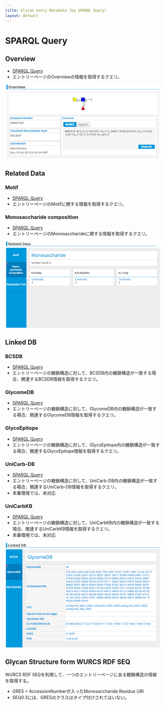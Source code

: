 ```yaml
---
title: Glycan entry Metadata (by SPARQL Query)
layout: default
---
```


# SPARQL Query

## Overview
* [SPARQL Query](/system/sparqlForMetadata/overview)
* エントリーページのOverviewの情報を取得するクエリ。

![overview](/images/manual/glycan-entry-G00051MO-Overview.png)


## Related Data
### Motif
* [SPARQL Query](/system/sparqlForMetadata/related-data-motif)
* エントリーページのMotifに関する情報を取得するクエリ。

### Monosaccharide composition
* [SPARQL Query](/system/sparqlForMetadata/related-data-monosaccharide)
* エントリーページのMonosaccharideに関する情報を取得するクエリ。

![related data](/images/manual/glycan-entry-G00051MO-RelatedData.png)


## Linked DB
### BCSDB
* [SPARQL Query](/system/sparqlForMetadata/linkeddb-bcsdb)
* エントリーページの糖鎖構造に対して、BCSDB内の糖鎖構造が一致する場合、関連するBCSDB情報を取得するクエリ。

### GlycomeDB
* [SPARQL Query](/system/sparqlForMetadata/linkeddb-glycomedb)
* エントリーページの糖鎖構造に対して、GlycomeDB内の糖鎖構造が一致する場合、関連するGlycomeDB情報を取得するクエリ。

### GlycoEpitope
* [SPARQL Query](/system/sparqlForMetadata/linkeddb-glycoepitope)
* エントリーページの糖鎖構造に対して、GlycoEpitope内の糖鎖構造が一致する場合、関連するGlycoEpitope情報を取得するクエリ。

### UniCarb-DB
* [SPARQL Query](/system/sparqlForMetadata/linkeddb-unicarb-db)
* エントリーページの糖鎖構造に対して、UniCarb-DB内の糖鎖構造が一致する場合、関連するUniCarb-DB情報を取得するクエリ。
* 本番環境では、未対応

### UniCarbKB
* [SPARQL Query](/system/sparqlForMetadata/linkeddb-unicarbkb)
* エントリーページの糖鎖構造に対して、UniCarbKB内の糖鎖構造が一致する場合、関連するUniCarbKB情報を取得するクエリ。
* 本番環境では、未対応


![linked db](/images/manual/glycan-entry-G00051MO-LinkdDB.png)


## Glycan Structure form WURCS RDF SEQ
WURCS RDF SEQを利用して、一つのエントリーページにある糖鎖構造の情報を取得する。
* GRES = AccessionNumberが入ったMonosaccharide Residue URI
* SEQ0.3には、GRESのクラスはタイプ付けされてはいない。
